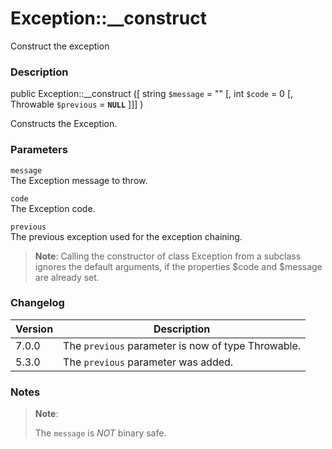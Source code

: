 Exception::\_\_construct
========================

Construct the exception

### Description

<span class="modifier">public</span> <span
class="methodname">Exception::\_\_construct</span> (\[ <span
class="methodparam"><span class="type">string</span> `$message`<span
class="initializer"> = ""</span></span> \[, <span
class="methodparam"><span class="type">int</span> `$code`<span
class="initializer"> = 0</span></span> \[, <span
class="methodparam"><span class="type">Throwable</span> `$previous`<span
class="initializer"> = **`NULL`**</span></span> \]\]\] )

Constructs the Exception.

### Parameters

`message`  
The Exception message to throw.

`code`  
The Exception code.

`previous`  
The previous exception used for the exception chaining.

> **Note**: <span class="simpara"> Calling the constructor of class
> Exception from a subclass ignores the default arguments, if the
> properties $code and $message are already set. </span>

### Changelog

| Version | Description                                                                  |
|---------|------------------------------------------------------------------------------|
| 7.0.0   | The `previous` parameter is now of type <span class="type">Throwable</span>. |
| 5.3.0   | The `previous` parameter was added.                                          |

### Notes

> **Note**:
>
> The `message` is *NOT* binary safe.
